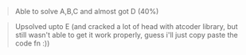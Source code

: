 > Able to solve A,B,C and almost got D (40%)

> Upsolved upto E (and cracked a lot of head with atcoder library, but still wasn't able to get it work properly, guess i'll just copy paste the code fn :))
